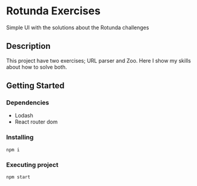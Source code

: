 # Rotunda Exercises

Simple UI with the solutions about the Rotunda challenges

## Description

This project have two exercises; URL parser and Zoo. Here I show my skills about how to solve both.

## Getting Started

### Dependencies

- Lodash
- React router dom

### Installing

```
npm i
```

### Executing project

```
npm start
```
